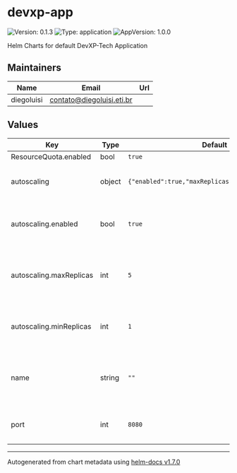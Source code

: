 # devxp-app

![Version: 0.1.3](https://img.shields.io/badge/Version-0.1.3-informational?style=flat-square) ![Type: application](https://img.shields.io/badge/Type-application-informational?style=flat-square) ![AppVersion: 1.0.0](https://img.shields.io/badge/AppVersion-1.0.0-informational?style=flat-square)

Helm Charts for default DevXP-Tech Application

## Maintainers

| Name | Email | Url |
| ---- | ------ | --- |
| diegoluisi | contato@diegoluisi.eti.br |  |

## Values

| Key | Type | Default | Description |
|-----|------|---------|-------------|
| ResourceQuota.enabled | bool | `true` |  |
| autoscaling | object | `{"enabled":true,"maxReplicas":5,"minReplicas":1}` | autoscaling is the main object of autoscaling |
| autoscaling.enabled | bool | `true` | enabled is the flag to sinalize this funcionality is enabled |
| autoscaling.maxReplicas | int | `5` | maxReplicas is the number of maximum scaling pods |
| autoscaling.minReplicas | int | `1` | minReplicas is the number of mim pods to be running |
| name | string | `""` | name is the github repository name of this application deploy |
| port | int | `8080` | port is the port your application runs under |

----------------------------------------------
Autogenerated from chart metadata using [helm-docs v1.7.0](https://github.com/norwoodj/helm-docs/releases/v1.7.0)
